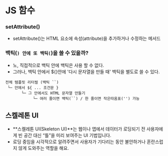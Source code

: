 # JS 함수

### setAttribute()
- setAttribute()는 HTML 요소에 속성(attribute)을 추가하거나 수정하는 메서드

### 백틱(`) 안에 또 백틱(`)을 쓸 수 있을까?
- 노, 직접적으로 백틱 안에 백틱은 사용 할 수 없다.
- 그러나, 백틱 안에서 ${}안에 '다시 문자열을 만들 때' 백틱을 별도로 쓸 수 있다.
```plain
전체 템플릿 리터럴 (백틱 ``)
 └─ 안에서 ${ ... 조건문 }
       └─ 그 안에서도 HTML 문자열 만들기
            └─ 여러 줄이면 백틱(``) / 한 줄이면 작은따옴표('') 가능
```

## 스켈레톤 UI
- **스켈레톤 UI(Skeleton UI)**는 웹이나 앱에서 데이터가 로딩되기 전 사용자에게 빈 공간 대신 “틀”을 미리 보여주는 UI 기법입니다.
- 로딩 중임을 시각적으로 알려주면서 사용자가 기다리는 동안 불안하거나 혼란스럽지 않게 도와주는 역할을 해요.
